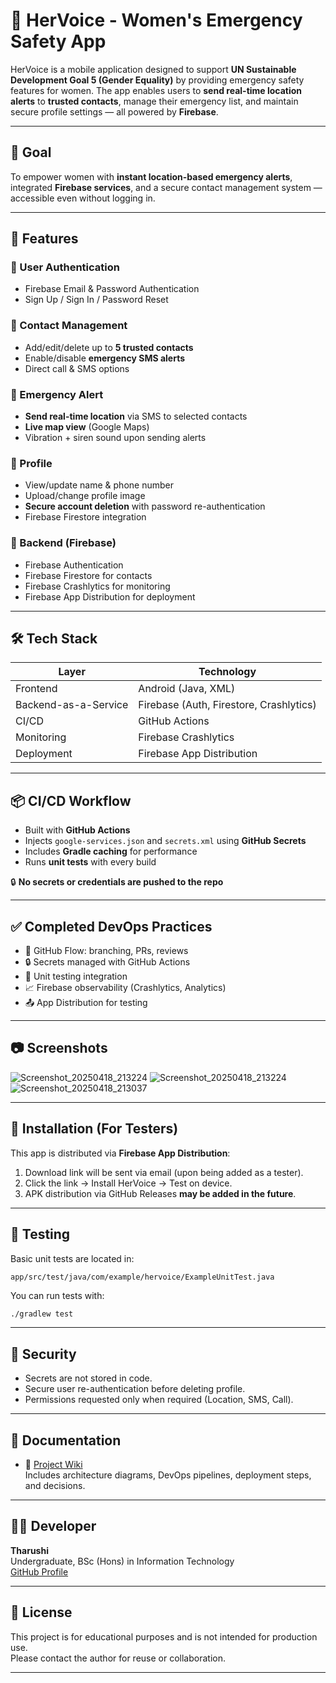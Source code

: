 # 📱 HerVoice - Women's Emergency Safety App

HerVoice is a mobile application designed to support **UN Sustainable Development Goal 5 (Gender Equality)** by providing emergency safety features for women. The app enables users to **send real-time location alerts** to **trusted contacts**, manage their emergency list, and maintain secure profile settings — all powered by **Firebase**.

---

## 🎯 Goal

To empower women with **instant location-based emergency alerts**, integrated **Firebase services**, and a secure contact management system — accessible even without logging in.

---

## 🚀 Features

### 🔐 User Authentication
- Firebase Email & Password Authentication
- Sign Up / Sign In / Password Reset

### 📇 Contact Management
- Add/edit/delete up to **5 trusted contacts**
- Enable/disable **emergency SMS alerts**
- Direct call & SMS options

### 📍 Emergency Alert
- **Send real-time location** via SMS to selected contacts
- **Live map view** (Google Maps)
- Vibration + siren sound upon sending alerts

### 👤 Profile
- View/update name & phone number
- Upload/change profile image
- **Secure account deletion** with password re-authentication
- Firebase Firestore integration

### 🔧 Backend (Firebase)
- Firebase Authentication
- Firebase Firestore for contacts
- Firebase Crashlytics for monitoring
- Firebase App Distribution for deployment

---

## 🛠️ Tech Stack

| Layer               | Technology                          |
|--------------------|--------------------------------------|
| Frontend           | Android (Java, XML)                  |
| Backend-as-a-Service | Firebase (Auth, Firestore, Crashlytics) |
| CI/CD              | GitHub Actions                       |
| Monitoring         | Firebase Crashlytics                 |
| Deployment         | Firebase App Distribution            |

---

## 📦 CI/CD Workflow

- Built with **GitHub Actions**
- Injects `google-services.json` and `secrets.xml` using **GitHub Secrets**
- Includes **Gradle caching** for performance
- Runs **unit tests** with every build

🔒 **No secrets or credentials are pushed to the repo**

---

## ✅ Completed DevOps Practices

- 🔁 GitHub Flow: branching, PRs, reviews
- 🔒 Secrets managed with GitHub Actions
- 🧪 Unit testing integration
- 📈 Firebase observability (Crashlytics, Analytics)
- 📤 App Distribution for testing

---

## 📷 Screenshots

![Screenshot_20250418_213224](https://github.com/user-attachments/assets/59624734-e0cf-4093-8a5e-bc85e58b8292)
![Screenshot_20250418_213224](https://github.com/user-attachments/assets/c6be51d7-d7e6-4312-98ee-b7e9b7a87d20)
![Screenshot_20250418_213037](https://github.com/user-attachments/assets/1a70b7a3-dedd-4fb8-b625-0b5326e62dd2)

---

## 📲 Installation (For Testers)

This app is distributed via **Firebase App Distribution**:

1. Download link will be sent via email (upon being added as a tester).
2. Click the link → Install HerVoice → Test on device.
3. APK distribution via GitHub Releases **may be added in the future**.

---

## 🧪 Testing

Basic unit tests are located in:
```
app/src/test/java/com/example/hervoice/ExampleUnitTest.java
```

You can run tests with:

```bash
./gradlew test
```

---

## 🔐 Security

- Secrets are not stored in code.
- Secure user re-authentication before deleting profile.
- Permissions requested only when required (Location, SMS, Call).

---

## 📘 Documentation

- 🔗 [Project Wiki](https://github.com/tharushi1019/HerVoice/wiki)  
  Includes architecture diagrams, DevOps pipelines, deployment steps, and decisions.

---

## 👩‍💻 Developer

**Tharushi**  
Undergraduate, BSc (Hons) in Information Technology  
[GitHub Profile](https://github.com/tharushi1019)

---

## 📄 License

This project is for educational purposes and is not intended for production use.  
Please contact the author for reuse or collaboration.

---
